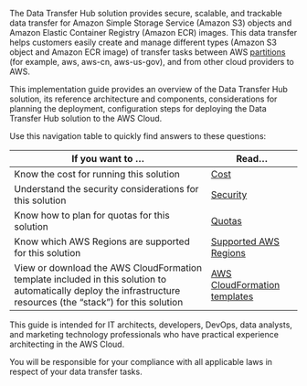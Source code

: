 The Data Transfer Hub solution provides secure, scalable, and trackable data transfer for Amazon Simple Storage Service (Amazon S3) objects and Amazon Elastic Container Registry (Amazon ECR) images. This data transfer helps customers easily create and manage different types (Amazon S3 object and Amazon ECR image) of transfer tasks between AWS [partitions](https://docs.aws.amazon.com/whitepapers/latest/aws-fault-isolation-boundaries/partitions.html) (for example, aws, aws-cn, aws-us-gov), and from other cloud providers to AWS. 

This implementation guide provides an overview of the Data Transfer Hub solution, its reference architecture and components, considerations for planning the deployment, configuration steps for deploying the Data Transfer Hub solution to the AWS Cloud. 

Use this navigation table to quickly find answers to these questions:

| If you want to … | Read… |
|----------|--------|
| Know the cost for running this solution | [Cost](./plan-deployment/cost) |
| Understand the security considerations for this solution | [Security](./plan-deployment/security) |
| Know how to plan for quotas for this solution | [Quotas](./plan-deployment/quotas) |
| Know which AWS Regions are supported for this solution | [Supported AWS Regions](./plan-deployment/regions) |
| View or download the AWS CloudFormation template included in this solution to automatically deploy the infrastructure resources (the “stack”) for this solution | [AWS CloudFormation templates](./deployment/template) |

This guide is intended for IT architects, developers, DevOps, data analysts, and marketing technology professionals who have practical experience architecting in the AWS Cloud.

You will be responsible for your compliance with all applicable laws in respect of your data transfer tasks.